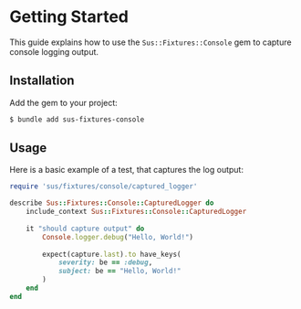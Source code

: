 # Getting Started

This guide explains how to use the `Sus::Fixtures::Console` gem to capture console logging output.

## Installation

Add the gem to your project:

``` bash
$ bundle add sus-fixtures-console
```

## Usage

Here is a basic example of a test, that captures the log output:

``` ruby
require 'sus/fixtures/console/captured_logger'

describe Sus::Fixtures::Console::CapturedLogger do
	include_context Sus::Fixtures::Console::CapturedLogger
	
	it "should capture output" do
		Console.logger.debug("Hello, World!")
		
		expect(capture.last).to have_keys(
			severity: be == :debug,
			subject: be == "Hello, World!"
		)
	end
end
```
